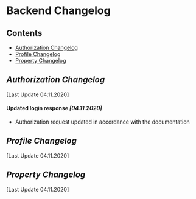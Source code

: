# Backend Changelog
## Contents
- [Authorization Changelog](#authorization-changelog)
- [Profile Changelog](#profile-changelog)
- [Property Changelog](#property-changelog)
## *Authorization Changelog* 
[Last Update 04.11.2020]
#### Updated login response *[04.11.2020]*
- Authorization request updated in accordance with the documentation
## *Profile Changelog* 
[Last Update 04.11.2020]
## *Property Changelog* 
[Last Update 04.11.2020]